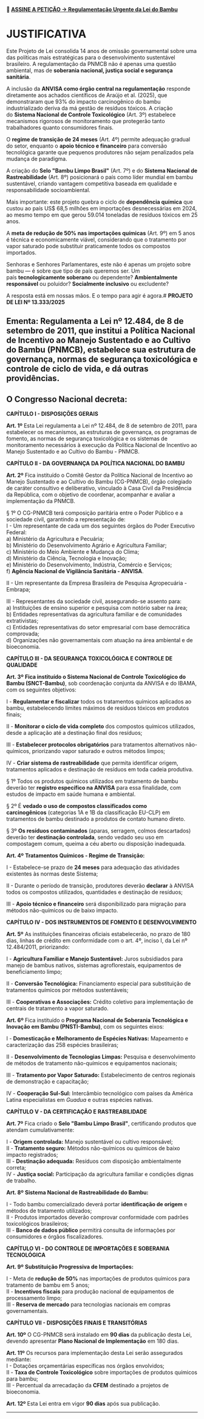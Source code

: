 **📝 [ASSINE A PETIÇÃO → Regulamentação Urgente da Lei do Bambu](https://www12.senado.leg.br/ecidadania/visualizacaoideia?id=205855)**

# JUSTIFICATIVA

Este Projeto de Lei consolida 14 anos de omissão governamental sobre uma das políticas mais estratégicas para o desenvolvimento sustentável brasileiro. A regulamentação da PNMCB não é apenas uma questão ambiental, mas de **soberania nacional, justiça social e segurança sanitária**.

A inclusão da **ANVISA como órgão central na regulamentação** responde diretamente aos achados científicos de Araújo et al. (2025), que demonstraram que 93% do impacto carcinogênico do bambu industrializado deriva da má gestão de resíduos tóxicos. A criação do **Sistema Nacional de Controle Toxicológico** (Art. 3º) estabelece mecanismos rigorosos de monitoramento que protegerão tanto trabalhadores quanto consumidores finais.

O **regime de transição de 24 meses** (Art. 4º) permite adequação gradual do setor, enquanto o **apoio técnico e financeiro** para conversão tecnológica garante que pequenos produtores não sejam penalizados pela mudança de paradigma.

A criação do **Selo "Bambu Limpo Brasil"** (Art. 7º) e do **Sistema Nacional de Rastreabilidade** (Art. 8º) posicionará o país como líder mundial em bambu sustentável, criando vantagem competitiva baseada em qualidade e responsabilidade socioambiental.

Mais importante: este projeto quebra o ciclo de **dependência química** que custou ao país US$ 68,5 milhões em importações desnecessárias em 2024, ao mesmo tempo em que gerou 59.014 toneladas de resíduos tóxicos em 25 anos.

A **meta de redução de 50% nas importações químicas** (Art. 9º) em 5 anos é técnica e economicamente viável, considerando que o tratamento por vapor saturado pode substituir praticamente todos os compostos importados.

Senhoras e Senhores Parlamentares, este não é apenas um projeto sobre bambu — é sobre que tipo de país queremos ser. Um país **tecnologicamente soberano** ou dependente? **Ambientalmente responsável** ou poluidor? **Socialmente inclusivo** ou excludente?

A resposta está em nossas mãos. E o tempo para agir é agora.# **PROJETO DE LEI Nº 13.333/2025**

## **Ementa:** Regulamenta a Lei nº 12.484, de 8 de setembro de 2011, que institui a Política Nacional de Incentivo ao Manejo Sustentado e ao Cultivo do Bambu (PNMCB), estabelece sua estrutura de governança, normas de segurança toxicológica e controle de ciclo de vida, e dá outras providências.

## **O Congresso Nacional decreta:**

**CAPÍTULO I - DISPOSIÇÕES GERAIS**

**Art. 1º** Esta Lei regulamenta a Lei nº 12.484, de 8 de setembro de 2011, para estabelecer os mecanismos, as estruturas de governança, os programas de fomento, as normas de segurança toxicológica e os sistemas de monitoramento necessários à execução da Política Nacional de Incentivo ao Manejo Sustentado e ao Cultivo do Bambu - PNMCB.

**CAPÍTULO II - DA GOVERNANÇA DA POLÍTICA NACIONAL DO BAMBU**

**Art. 2º** Fica instituído o Comitê Gestor da Política Nacional de Incentivo ao Manejo Sustentado e ao Cultivo do Bambu (CG-PNMCB), órgão colegiado de caráter consultivo e deliberativo, vinculado à Casa Civil da Presidência da República, com o objetivo de coordenar, acompanhar e avaliar a implementação da PNMCB.

§ 1º O CG-PNMCB terá composição paritária entre o Poder Público e a sociedade civil, garantindo a representação de:  
I - Um representante de cada um dos seguintes órgãos do Poder Executivo Federal:  
a) Ministério da Agricultura e Pecuária;  
b) Ministério do Desenvolvimento Agrário e Agricultura Familiar;  
c) Ministério do Meio Ambiente e Mudança do Clima;  
d) Ministério da Ciência, Tecnologia e Inovação;  
e) Ministério do Desenvolvimento, Indústria, Comércio e Serviços;  
f) **Agência Nacional de Vigilância Sanitária - ANVISA**.

II - Um representante da Empresa Brasileira de Pesquisa Agropecuária - Embrapa;

III - Representantes da sociedade civil, assegurando-se assento para:  
a) Instituições de ensino superior e pesquisa com notório saber na área;  
b) Entidades representativas da agricultura familiar e de comunidades extrativistas;  
c) Entidades representativas do setor empresarial com base democrática comprovada;  
d) Organizações não governamentais com atuação na área ambiental e de bioeconomia.

**CAPÍTULO III - DA SEGURANÇA TOXICOLÓGICA E CONTROLE DE QUALIDADE**

**Art. 3º** **Fica instituído o Sistema Nacional de Controle Toxicológico do Bambu (SNCT-Bambu)**, sob coordenação conjunta da ANVISA e do IBAMA, com os seguintes objetivos:

I - **Regulamentar e fiscalizar** todos os tratamentos químicos aplicados ao bambu, estabelecendo limites máximos de resíduos tóxicos em produtos finais;

II - **Monitorar o ciclo de vida completo** dos compostos químicos utilizados, desde a aplicação até a destinação final dos resíduos;

III - **Estabelecer protocolos obrigatórios** para tratamentos alternativos não-químicos, priorizando vapor saturado e outros métodos limpos;

IV - **Criar sistema de rastreabilidade** que permita identificar origem, tratamentos aplicados e destinação de resíduos em toda cadeia produtiva.

§ 1º Todos os produtos químicos utilizados em tratamento de bambu deverão ter **registro específico na ANVISA** para essa finalidade, com estudos de impacto em saúde humana e ambiental.

§ 2º É **vedado o uso de compostos classificados como carcinogênicos** (categorias 1A e 1B da classificação EU-CLP) em tratamentos de bambu destinado a produtos de contato humano direto.

§ 3º **Os resíduos contaminados** (aparas, serragem, colmos descartados) deverão ter **destinação controlada**, sendo vedado seu uso em compostagem comum, queima a céu aberto ou disposição inadequada.

**Art. 4º** **Tratamentos Químicos - Regime de Transição:**

I - Estabelece-se prazo de **24 meses** para adequação das atividades existentes às normas deste Sistema;

II - Durante o período de transição, produtores deverão **declarar** à ANVISA todos os compostos utilizados, quantidades e destinação de resíduos;

III - **Apoio técnico e financeiro** será disponibilizado para migração para métodos não-químicos ou de baixo impacto.

**CAPÍTULO IV - DOS INSTRUMENTOS DE FOMENTO E DESENVOLVIMENTO**

**Art. 5º** As instituições financeiras oficiais estabelecerão, no prazo de 180 dias, linhas de crédito em conformidade com o art. 4º, inciso I, da Lei nº 12.484/2011, priorizando:

I - **Agricultura Familiar e Manejo Sustentável:** Juros subsidiados para manejo de bambus nativos, sistemas agroflorestais, equipamentos de beneficiamento limpo;

II - **Conversão Tecnológica:** Financiamento especial para substituição de tratamentos químicos por métodos sustentáveis;

III - **Cooperativas e Associações:** Crédito coletivo para implementação de centrais de tratamento a vapor saturado.

**Art. 6º** Fica instituído o **Programa Nacional de Soberania Tecnológica e Inovação em Bambu (PNSTI-Bambu)**, com os seguintes eixos:

I - **Domesticação e Melhoramento de Espécies Nativas:** Mapeamento e caracterização das 258 espécies brasileiras;

II - **Desenvolvimento de Tecnologias Limpas:** Pesquisa e desenvolvimento de métodos de tratamento não-químicos e equipamentos nacionais;

III - **Tratamento por Vapor Saturado:** Estabelecimento de centros regionais de demonstração e capacitação;

IV - **Cooperação Sul-Sul:** Intercâmbio tecnológico com países da América Latina especialistas em _Guadua_ e outras espécies nativas.

**CAPÍTULO V - DA CERTIFICAÇÃO E RASTREABILIDADE**

**Art. 7º** Fica criado o **Selo "Bambu Limpo Brasil"**, certificando produtos que atendam cumulativamente:

I - **Origem controlada:** Manejo sustentável ou cultivo responsável;  
II - **Tratamento seguro:** Métodos não-químicos ou químicos de baixo impacto registrados;  
III - **Destinação adequada:** Resíduos com disposição ambientalmente correta;  
IV - **Justiça social:** Participação da agricultura familiar e condições dignas de trabalho.

**Art. 8º** **Sistema Nacional de Rastreabilidade do Bambu:**

I - Todo bambu comercializado deverá portar **identificação de origem** e métodos de tratamento utilizados;  
II - Produtos importados deverão comprovar conformidade com padrões toxicológicos brasileiros;  
III - **Banco de dados público** permitirá consulta de informações por consumidores e órgãos fiscalizadores.

**CAPÍTULO VI - DO CONTROLE DE IMPORTAÇÕES E SOBERANIA TECNOLÓGICA**

**Art. 9º** **Substituição Progressiva de Importações:**

I - Meta de **redução de 50%** nas importações de produtos químicos para tratamento de bambu em 5 anos;  
II - **Incentivos fiscais** para produção nacional de equipamentos de processamento limpo;  
III - **Reserva de mercado** para tecnologias nacionais em compras governamentais.

**CAPÍTULO VII - DISPOSIÇÕES FINAIS E TRANSITÓRIAS**

**Art. 10º** O CG-PNMCB será instalado em **90 dias** da publicação desta Lei, devendo apresentar **Plano Nacional de Implementação** em 180 dias.

**Art. 11º** Os recursos para implementação desta Lei serão assegurados mediante:  
I - Dotações orçamentárias específicas nos órgãos envolvidos;  
II - **Taxa de Controle Toxicológico** sobre importações de produtos químicos para bambu;  
III - Percentual da arrecadação da **CFEM** destinado a projetos de bioeconomia.

**Art. 12º** Esta Lei entra em vigor **90 dias** após sua publicação.

---

